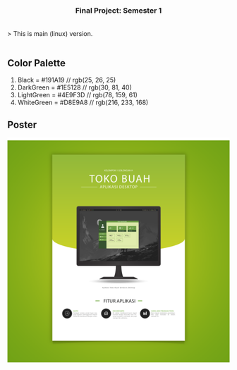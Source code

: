 # <h3 align="center">Final Project: Semester 1</h3>

<br>
> This is main (linux) version.<br>
<br>

## Color Palette

1. Black = #191A19 // rgb(25, 26, 25)
2. DarkGreen = #1E5128 // rgb(30, 81, 40)
3. LightGreen = #4E9F3D // rgb(78, 159, 61)
4. WhiteGreen = #D8E9A8 // rgb(216, 233, 168)

## Poster

![arghhh](poster.png)
